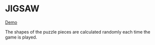 # JIGSAW #

[Demo](https://blackslate.github.io/0820/)

The shapes of the puzzle pieces are calculated randomly each time the game is played.